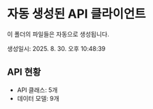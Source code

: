 # 자동 생성된 API 클라이언트

이 폴더의 파일들은 자동으로 생성됩니다.

생성일시: 2025. 8. 30. 오후 10:48:39

## API 현황

- API 클래스: 5개
- 데이터 모델: 9개

